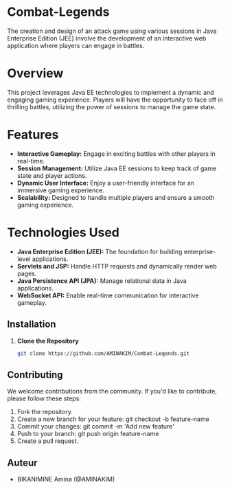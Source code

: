# Combat-Legends

The creation and design of an attack game using various sessions in Java Enterprise Edition (JEE) involve the development of an interactive web application where players can engage in battles.

# Overview
This project leverages Java EE technologies to implement a dynamic and engaging gaming experience. Players will have the opportunity to face off in thrilling battles, utilizing the power of sessions to manage the game state.

# Features

- **Interactive Gameplay:** Engage in exciting battles with other players in real-time.
- **Session Management:** Utilize Java EE sessions to keep track of game state and player actions.
- **Dynamic User Interface:**  Enjoy a user-friendly interface for an immersive gaming experience.
- **Scalability:** Designed to handle multiple players and ensure a smooth gaming experience.

  
# Technologies Used

- **Java Enterprise Edition (JEE):** The foundation for building enterprise-level applications.
- **Servlets and JSP:** Handle HTTP requests and dynamically render web pages.
- **Java Persistence API (JPA):** Manage relational data in Java applications.
- **WebSocket API:** Enable real-time communication for interactive gameplay.


## Installation

1. **Clone the Repository**

    ```bash
    git clone https://github.com/AMINAKIM/Combat-Legends.git
    ```

## Contributing
We welcome contributions from the community. If you'd like to contribute, please follow these steps:

1. Fork the repository.
2. Create a new branch for your feature: git checkout -b feature-name
3. Commit your changes: git commit -m 'Add new feature'
4. Push to your branch: git push origin feature-name
5. Create a pull request.

## Auteur
- BIKANIMINE Amina (@AMINAKIM)
